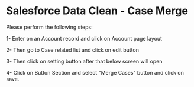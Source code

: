 # Salesforce Data Clean - Case Merge

Please perform the following steps:

1- Enter on an Account record and click on Account page layout

2- Then  go to Case related list and click on edit button

3- Then click on setting button after that below screen will open

4- Click on Button Section and select "Merge Cases" button and click on save.
